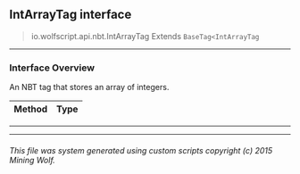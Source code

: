 ## IntArrayTag __interface__

>io.wolfscript.api.nbt.IntArrayTag
>Extends `BaseTag<IntArrayTag`

---

### Interface Overview

An NBT tag that stores an array of integers.

Method | Type   
--- | :--- 



---

---


###### This file was system generated using custom scripts copyright (c) 2015 Mining Wolf.
	

